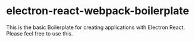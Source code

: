 # electron-react-webpack-boilerplate
This is the basic Boilerplate for creating applications with Electron React. Please feel free to use this.
